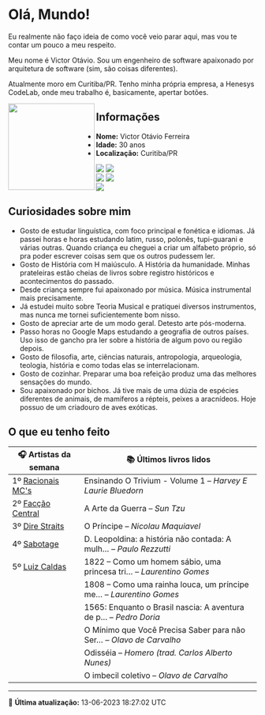 # Olá, Mundo!

Eu realmente não faço ideia de como você veio parar aqui, mas vou te contar um pouco a meu respeito.

Meu nome é Victor Otávio. Sou um engenheiro de software apaixonado por arquitetura de software (sim, são coisas diferentes).

Atualmente moro em Curitiba/PR. Tenho minha própria empresa, a Henesys CodeLab, onde meu trabalho é, basicamente, apertar botões.

<img align="left" src="https://github.com/vctrtvfrrr/vctrtvfrrr/raw/master/octocat.png" alt="" width="175" />

## Informações

- **Nome:** Victor Otávio Ferreira
- **Idade:** 30 anos
- **Localização:** Curitiba/PR

[![](https://img.shields.io/badge/LinkedIn-victorotavio-blue)](https://www.linkedin.com/in/victorotavio/) [![](https://img.shields.io/badge/Twitter-@vctrtvfrrr-blue)](https://twitter.com/vctrtvfrrr)  
[![](https://img.shields.io/badge/GitHub-vctrtvfrrr-24292e)](https://github.com/vctrtvfrrr) [![](https://img.shields.io/badge/GitLab-vctrtvfrrr-ec5d16)](https://gitlab.com/vctrtvfrrr)  
[![](https://img.shields.io/badge/Email-victor@otavioferreira.com.br-red)](mailto:victor@otavioferreira.com.br)  

## Curiosidades sobre mim

-   Gosto de estudar linguística, com foco principal e fonética e idiomas. Já passei horas e horas estudando latim, russo, polonês, tupi-guarani e várias outras. Quando criança eu cheguei a criar um alfabeto próprio, só pra poder escrever coisas sem que os outros pudessem ler.
-   Gosto de História com H maiúsculo. A História da humanidade. Minhas prateleiras estão cheias de livros sobre registro históricos e acontecimentos do passado.
-   Desde criança sempre fui apaixonado por música. Música instrumental mais precisamente.
-   Já estudei muito sobre Teoria Musical e pratiquei diversos instrumentos, mas nunca me tornei suficientemente bom nisso.
-   Gosto de apreciar arte de um modo geral. Detesto arte pós-moderna.
-   Passo horas no Google Maps estudando a geografia de outros países. Uso isso de gancho pra ler sobre a história de algum povo ou região depois.
-   Gosto de filosofia, arte, ciências naturais, antropologia, arqueologia, teologia, história e como todas elas se interrelacionam.
-   Gosto de cozinhar. Preparar uma boa refeição produz uma das melhores sensações do mundo.
-   Sou apaixonado por bichos. Já tive mais de uma dúzia de espécies diferentes de animais, de mamiferos a répteis, peixes a aracnídeos. Hoje possuo de um criadouro de aves exóticas.


## O que eu tenho feito

|                          🎧 Artistas da semana                          |                      📚 Últimos livros lidos                      |
|-------------------------------------------------------------------------|-------------------------------------------------------------------|
| 1º [Racionais MC's](https://www.last.fm/music/Racionais+MC%27s)         | Ensinando O Trivium - Volume 1	–	_Harvey E Laurie Bluedorn_         |
| 2º [Facção Central](https://www.last.fm/music/Fac%C3%A7%C3%A3o+Central) | A Arte da Guerra	–	_Sun Tzu_                                        |
| 3º [Dire Straits](https://www.last.fm/music/Dire+Straits)               | O Príncipe	–	_Nicolau Maquiavel_                                    |
| 4º [Sabotage](https://www.last.fm/music/Sabotage)                       | D. Leopoldina: a história não contada: A mulh…	–	_Paulo Rezzutti_   |
| 5º [Luiz Caldas](https://www.last.fm/music/Luiz+Caldas)                 | 1822 – Como um homem sábio, uma princesa tri…	–	_Laurentino Gomes_  |
|                                                                         | 1808 – Como uma rainha louca, um príncipe me…	–	_Laurentino Gomes_  |
|                                                                         | 1565: Enquanto o Brasil nascia: A aventura de p…	–	_Pedro Doria_    |
|                                                                         | O Mínimo que Você Precisa Saber para não Ser…	–	_Olavo de Carvalho_ |
|                                                                         | Odisséia	–	_Homero (trad. Carlos Alberto Nunes)_                    |
|                                                                         | O imbecil coletivo	–	_Olavo de Carvalho_                            |


---

🚀 **Última atualização:** 13-06-2023 18:27:02 UTC